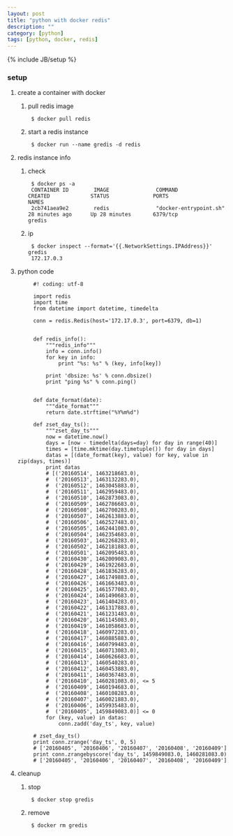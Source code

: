 ```yaml
---
layout: post
title: "python with docker redis"
description: ""
category: [python]
tags: [python, docker, redis]
---
```

{% include JB/setup %}


### setup

1. create a container with docker

    1. pull redis image

            $ docker pull redis

    1. start a redis instance

            $ docker run --name gredis -d redis

1. redis instance info

    1. check

            $ docker ps -a
            CONTAINER ID        IMAGE               COMMAND                  CREATED             STATUS              PORTS               NAMES
            2cb741aea9e2        redis               "docker-entrypoint.sh"   28 minutes ago      Up 28 minutes       6379/tcp            gredis

    1. ip

            $ docker inspect --format='{{.NetworkSettings.IPAddress}}' gredis
            172.17.0.3

1. python code

            #! coding: utf-8

            import redis
            import time
            from datetime import datetime, timedelta

            conn = redis.Redis(host='172.17.0.3', port=6379, db=1)


            def redis_info():
                """redis_info"""
                info = conn.info()
                for key in info:
                    print "%s: %s" % (key, info[key])

                print 'dbsize: %s' % conn.dbsize()
                print "ping %s" % conn.ping()


            def date_format(date):
                """date_format"""
                return date.strftime("%Y%m%d")

            def zset_day_ts():
                """zset_day_ts"""
                now = datetime.now()
                days = [now - timedelta(days=day) for day in range(40)]
                times = [time.mktime(day.timetuple()) for day in days]
                datas = [(date_format(key), value) for key, value in zip(days, times)]
                print datas
                # [('20160514', 1463218683.0),
                #  ('20160513', 1463132283.0),
                #  ('20160512', 1463045883.0),
                #  ('20160511', 1462959483.0),
                #  ('20160510', 1462873083.0),
                #  ('20160509', 1462786683.0),
                #  ('20160508', 1462700283.0),
                #  ('20160507', 1462613883.0),
                #  ('20160506', 1462527483.0),
                #  ('20160505', 1462441083.0),
                #  ('20160504', 1462354683.0),
                #  ('20160503', 1462268283.0),
                #  ('20160502', 1462181883.0),
                #  ('20160501', 1462095483.0),
                #  ('20160430', 1462009083.0),
                #  ('20160429', 1461922683.0),
                #  ('20160428', 1461836283.0),
                #  ('20160427', 1461749883.0),
                #  ('20160426', 1461663483.0),
                #  ('20160425', 1461577083.0),
                #  ('20160424', 1461490683.0),
                #  ('20160423', 1461404283.0),
                #  ('20160422', 1461317883.0),
                #  ('20160421', 1461231483.0),
                #  ('20160420', 1461145083.0),
                #  ('20160419', 1461058683.0),
                #  ('20160418', 1460972283.0),
                #  ('20160417', 1460885883.0),
                #  ('20160416', 1460799483.0),
                #  ('20160415', 1460713083.0),
                #  ('20160414', 1460626683.0),
                #  ('20160413', 1460540283.0),
                #  ('20160412', 1460453883.0),
                #  ('20160411', 1460367483.0),
                #  ('20160410', 1460281083.0), <= 5
                #  ('20160409', 1460194683.0),
                #  ('20160408', 1460108283.0),
                #  ('20160407', 1460021883.0),
                #  ('20160406', 1459935483.0),
                #  ('20160405', 1459849083.0)] <= 0
                for (key, value) in datas:
                    conn.zadd('day_ts', key, value)

            # zset_day_ts()
            print conn.zrange('day_ts', 0, 5)
            # ['20160405', '20160406', '20160407', '20160408', '20160409']
            print conn.zrangebyscore('day_ts', 1459849083.0, 1460281083.0)
            # ['20160405', '20160406', '20160407', '20160408', '20160409']

1. cleanup

    1. stop

            $ docker stop gredis

    1. remove

            $ docker rm gredis
